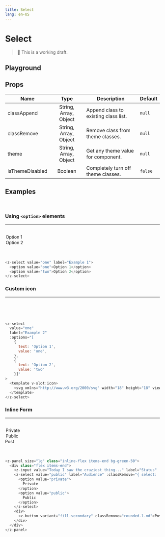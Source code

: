 ```yaml
---
title: Select
lang: en-US
---
```


# Select

> 🚨 This is a working draft.

## Playground

<z-select-playground />

## Props

| Name            |         Type          | Description                          | Default |
| --------------- | :-------------------: | ------------------------------------ | ------- |
| classAppend     | String, Array, Object | Append class to existing class list. | `null`  |
| classRemove     | String, Array, Object | Remove class from theme classes.     | `null`  |
| theme           | String, Array, Object | Get any theme value for component.   | `null`  |
| isThemeDisabled |        Boolean        | Completely turn off theme classes.   | `false` |

## Examples

<br/>

### Using `<option>` elements

---

<br/>
<z-select value="one" label="Example 1">
  <option value="one">
    Option 1
  </option>
  <option value="two">
    Option 2
  </option>
</z-select>

<br/>
<br/>

```js
<z-select value="one" label="Example 1">
  <option value="one">Option 1</option>
  <option value="two">Option 2</option>
</z-select>
```

### Custom icon

---

<br/>
<z-select
  value="two"
  label="Example 2"
  :options="[
    {
      text: 'Option 1',
      value: 'one',
    },
    {
      text: 'Option 2',
      value: 'two'
    }]"
>
  <template v-slot:icon>
    <svg xmlns="http://www.w3.org/2000/svg" width="18" height="18" viewBox="0 0 24 24" fill="none" stroke="currentColor" stroke-width="2" stroke-linecap="round" stroke-linejoin="round" class="feather feather-arrow-down"><line x1="12" y1="5" x2="12" y2="19"></line><polyline points="19 12 12 19 5 12"></polyline></svg>
  </template>
</z-select>

<br/>
<br/>

```js
<z-select
  value="one"
  label="Example 2"
  :options="[
    {
      text: 'Option 1',
      value: 'one',
    },
    {
      text: 'Option 2',
      value: 'two'
    }]"
>
  <template v-slot:icon>
    <svg xmlns="http://www.w3.org/2000/svg" width="18" height="18" viewBox="0 0 24 24" fill="none" stroke="currentColor" stroke-width="2" stroke-linecap="round" stroke-linejoin="round" class="feather feather-arrow-down"><line x1="12" y1="5" x2="12" y2="19"></line><polyline points="19 12 12 19 5 12"></polyline></svg>
  </template>
</z-select>
```

### Inline Form

---

<br/>

<z-panel size="lg" class="inline-flex items-end bg-green-50">
  <div class="flex items-end">
    <z-input value="Today I did..." size="lg" label="Status" :classRemove="{ input: 'rounded-r' }" :classAppend="{ input: '-mr-1' }" />
    <z-select value="public" size="lg" label="Audience" :classRemove="{ select: 'rounded-l rounded-r' }">
      <option value="private">
        Private
      </option>
      <option value="public">
        Public
      </option>
    </z-select>
    <div>
      <z-button variant="fill.secondary" size="lg" classRemove="rounded-l-md">Post</z-button>
    </div>
  </div>
</z-panel>

<br/>
<br/>

```js
<z-panel size="lg" class="inline-flex items-end bg-green-50">
  <div class="flex items-end">
    <z-input value="Today I saw the craziest thing..." label="Status" :classRemove="{ input: 'rounded-r' }" :classAppend="{ input: '-mr-1' }" />
    <z-select value="public" label="Audience" :classRemove="{ select: 'rounded-l rounded-r' }">
      <option value="private">
        Private
      </option>
      <option value="public">
        Public
      </option>
    </z-select>
    <div>
      <z-button variant="fill.secondary" classRemove="rounded-l-md">Post</z-button>
    </div>
  </div>
</z-panel>
```
